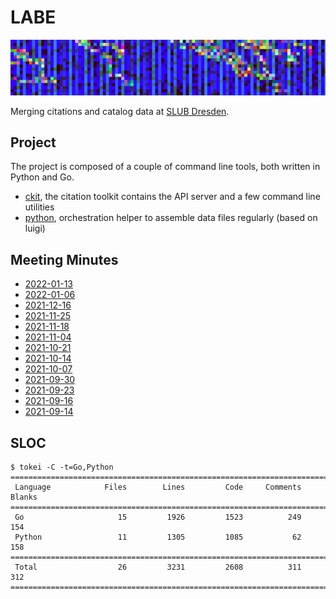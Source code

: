 # LABE

![](static/canvas.png)

Merging citations and catalog data at [SLUB Dresden](https://www.slub-dresden.de/).

## Project

The project is composed of a couple of command line tools, both written in
Python and Go.

* [ckit](go/ckit), the citation toolkit contains the API server and a few command line utilities
* [python](python), orchestration helper to assemble data files regularly (based on luigi)

## Meeting Minutes

* [2022-01-13](notes/2022_01_13_meeting_minutes.md)
* [2022-01-06](notes/2022_01_06_meeting_minutes.md)
* [2021-12-16](notes/2021_12_16_meeting_minutes.md)
* [2021-11-25](notes/2021_11_25_meeting_minutes.md)
* [2021-11-18](notes/2021_11_18_meeting_minutes.md)
* [2021-11-04](notes/2021_11_04_meeting_minutes.md)
* [2021-10-21](notes/2021_10_21_meeting_minutes.md)
* [2021-10-14](notes/2021_10_14_meeting_minutes.md)
* [2021-10-07](notes/2021_10_07_meeting_minutes.md)
* [2021-09-30](notes/2021_09_30_meeting_minutes.md)
* [2021-09-23](notes/2021_09_23_meeting_minutes.md)
* [2021-09-16](notes/2021_09_16_meeting_minutes.md)
* [2021-09-14](notes/2021_09_14_meeting_minutes.md)

## SLOC

```
$ tokei -C -t=Go,Python
===============================================================================
 Language            Files        Lines         Code     Comments       Blanks
===============================================================================
 Go                     15         1926         1523          249          154
 Python                 11         1305         1085           62          158
===============================================================================
 Total                  26         3231         2608          311          312
===============================================================================
```

